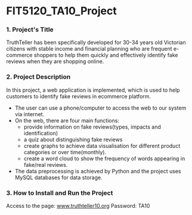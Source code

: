 # FIT5120_TA10_Project

### 1. Project's Title
TruthTeller has been specifically developed for 30-34 years old Victorian citizens with stable income and financial planning who are frequent e-commerce shoppers to help them quickly and effectively identify fake reviews when they are shopping online. 

### 2. Project Description
In this project, a web application is implemented, which is used to help customers to identify fake reviews in ecommerce platform. 
- The user can use a phone/computer to access the web to our system via internet.
- On the web, there are four main functions:
	- provide information on fake reviews(types, impacts and identification)
	- a quiz about distinguishing fake reviews
	- create graphs to achieve data visualisation for different product categories or over time(monthly). 
	- create a word cloud to show the frequency of words appearing in fake/real reviews. 
- The data preprocessing is achieved by Python and the project uses MySQL databases for data storage.  


### 3. How to Install and Run the Project
Access to the page: www.truthteller10.org
Password: TA10
